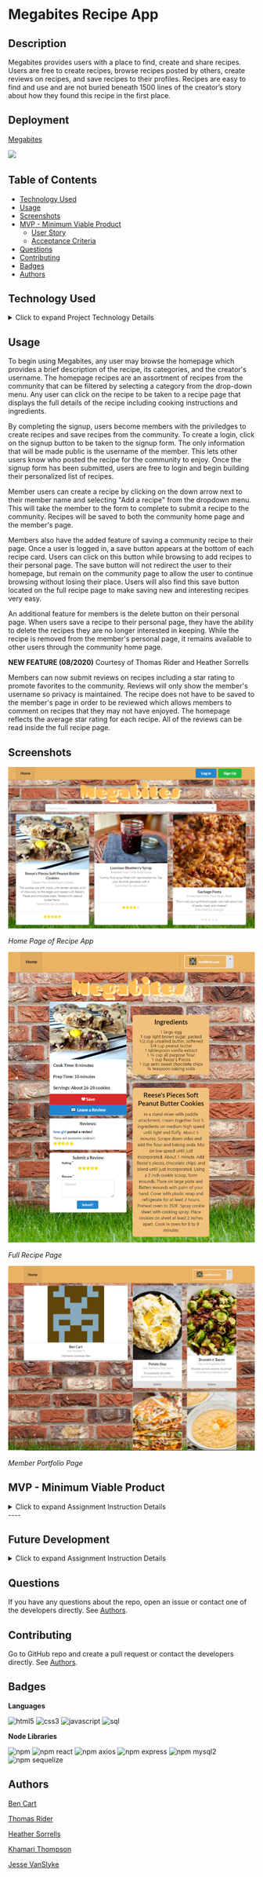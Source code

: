 # Megabites Recipe App

## Description
Megabites provides users with a place to find, create and share recipes. Users are free to create recipes, browse recipes posted by others, create reviews on recipes, and save recipes to their profiles. Recipes are easy to find and use and are not buried beneath 1500 lines of the creator’s story about how they found this recipe in the first place.


## Deployment

[Megabites](https://https://megabytes.herokuapp.com/)

![](./assets/images/megabites.gif)

## Table of Contents

* [Technology Used](#technology-used)
* [Usage](#usage)
* [Screenshots](#screenshots)
* [MVP - Minimum Viable Product](#mvp-minimum-viable-product)
  * [User Story](#user-story)
  * [Acceptance Criteria](#acceptance-criteria)
* [Questions](#questions)
* [Contributing](#contributing)
* [Badges](#badges)
* [Authors](#author)

## Technology Used
<details>
    <summary markdown="span">Click to expand Project Technology Details</summary>

Languages
- HTML
- CSS
- Javascript

Libraries
- React
- React-Router
- Semantic-UI-React
- Axios
- Express
- Node
- MySQL2
- Sequelize

CSS Framework
- [Semantic UI](semantic-ui.com)

</details>

## Usage

To begin using Megabites, any user may browse the homepage which provides a brief description of the recipe, its categories, and the creator's username. The homepage recipes are an assortment of recipes from the community that can be filtered by selecting a category from the drop-down menu. Any user can click on the recipe to be taken to a recipe page that displays the full details of the recipe including cooking instructions and ingredients.

By completing the signup, users become members with the priviledges to create recipes and save recipes from the community. To create a login, click on the signup button to be taken to the signup form. The only information that will be made public is the username of the member. This lets other users know who posted the recipe for the community to enjoy. Once the signup form has been submitted, users are free to login and begin building their personalized list of recipes.

Member users can create a recipe by clicking on the down arrow next to their member name and selecting "Add a recipe" from the dropdown menu. This will take the member to the form to complete to submit a recipe to the community. Recipes will be saved to both the community home page and the member's page.

Members also have the added feature of saving a community recipe to their page. Once a user is logged in, a save button appears at the bottom of each recipe card. Users can click on this button while browsing to add recipes to their personal page. The save button will not redirect the user to their homepage, but remain on the community page to allow the user to continue browsing without losing their place. Users will also find this save button located on the full recipe page to make saving new and interesting recipes very easy.

An additional feature for members is the delete button on their personal page. When users save a recipe to their personal page, they have the ability to delete the recipes they are no longer interested in keeping. While the recipe is removed from the member's personal page, it remains available to other users through the community home page.

**NEW FEATURE (08/2020)**
Courtesy of Thomas Rider and Heather Sorrells

Members can now submit reviews on recipes including a star rating to promote favorites to the community. Reviews will only show the member's username so privacy is maintained. The recipe does not have to be saved to the member's page in order to be reviewed which allows members to comment on recipes that they may not have enjoyed. The homepage reflects the average star rating for each recipe. All of the reviews can be read inside the full recipe page.


## Screenshots

![Home Page](assets/images/homepage.PNG)

*Home Page of Recipe App*

![Full Recipe Page](assets/images/fullrecipe.PNG)

*Full Recipe Page*

![Member Page](assets/images/memberPage.PNG)

*Member Portfolio Page*


## MVP - Minimum Viable Product

<details>
    <summary markdown="span">Click to expand Assignment Instruction Details</summary>

  ### User Story

    ```
    AS A user with no creativity in the kitchen
    I WANT to have quick access to recipes
    SO THAT I can prepare delicious new foods by following simple instructions
    ```

  ### Acceptance Criteria

    ```
    GIVEN I would like to browse for interesting recipes
    WHEN I am on the home page of the app
    THEN I can browse recipes that I and other community members have created on the app

    GIVEN I would like to find recipes in specific categories
    WHEN I select specific categories in the filter box
    THEN I am provided only the recipes within those categories

    GIVEN I am interested in making a recipe
    WHEN I click on the recipe card
    THEN I am taken to a detailed recipe page

    GIVEN I would like to save recipes that interest me
    WHEN I create a user profile
    THEN I am provided a space to save recipes for easy access

    GIVEN I would like to save recipes to my personal profile
    WHEN I click on the save button of the recipe card
    THEN I can find that recipe saved to my personal profile page

    GIVEN I would like to remove a recipe from my personal portfolio page
    WHEN I click on the delete button on the recipe card
    THEN I find the recipe is removed from my personal portfolio page

    GIVEN I would like to create and share a recipe
    WHEN I complete the Add Recipe Form
    THEN I find the recipe is available to all users on the home page and also on my personal page

    GIVEN I would like to submit a review on a recipe that I have tried
    WHEN I click on the leave review button
    THEN I can post a review and star rating to that particular recipe
    ```
</details>
----

## Future Development
<details>
    <summary markdown="span">Click to expand Assignment Instruction Details</summary>

There are many future development plans for this recipe app. The developers would like to increase the functionality and improve the user experience and interface in the following ways.

### User Experience
Allow users to search recipes by title or ingredients
Allow users to create reviews and post star ratings for each recipe
Allow users to modify or delete their own reviews
Allow users to create shopping lists of ingredients based on recipe selections
Allow users to edit previous recipe submissions
Allow users to upload images for their user profile and recipes
Allow users to create their own categories

### Improved functionality
Use React Toastify npm library to notify users save requests have been completed
Star ratings will be averaged across the community for each recipe
Connection of the app to a recipe API for improved recipe bank
Implement form auto-completion to enhance searches
Provide a better interface for adding ingredients to recipe
Make individual ingredients unique and searchable


### Technical Improvements
Implement multer to provide file upload capabilities
Implement better installation protocols
Implement better ES Linting
Minify code with Travis CI for deployment

</details>


## Questions
If you have any questions about the repo, open an issue or contact one of the developers directly. See [Authors](#authors).


## Contributing
Go to GitHub repo and create a pull request or contact the developers directly. See [Authors](#authors).


## Badges

**Languages**

![html5](https://img.shields.io/badge/language-HTML5-blue)
![css3](https://img.shields.io/badge/language-CSS3-blue)
![javascript](https://img.shields.io/badge/language-javascript-blue)
![sql](https://img.shields.io/badge/language-SQL-blue)

**Node Libraries**

![npm](https://img.shields.io/npm/v/inquirer?style=flat)
![npm react](https://img.shields.io/badge/npm-react-blue)
![npm axios](https://img.shields.io/badge/npm-axios-blue)
![npm express](https://img.shields.io/badge/npm-express-blue)
![npm mysql2](https://img.shields.io/badge/npm-mysql2-blue)
![npm sequelize](https://img.shields.io/badge/npm-sequelize-blue)


## Authors
[Ben Cart](https://github.com/Bmcart3)

[Thomas Rider](https://github.com/thomasjrideriii)

[Heather Sorrells](https://github.com/Hlsorrells)

[Khamari Thompson](https://github.com/Khamari13)

[Jesse VanSlyke](https://github.com/jessevanslyke)
